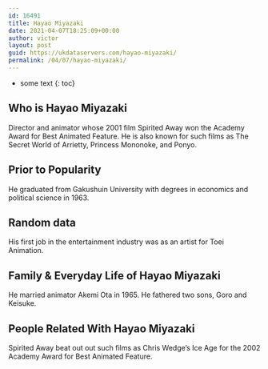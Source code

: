 ```yaml
---
id: 16491
title: Hayao Miyazaki
date: 2021-04-07T18:25:09+00:00
author: victor
layout: post
guid: https://ukdataservers.com/hayao-miyazaki/
permalink: /04/07/hayao-miyazaki/
---
```


* some text
{: toc}


## Who is Hayao Miyazaki



Director and animator whose 2001 film Spirited Away won the Academy Award for Best Animated Feature. He is also known for such films as The Secret World of Arrietty, Princess Mononoke, and Ponyo.

                
                
                
## Prior to Popularity



He graduated from Gakushuin University with degrees in economics and political science in 1963.

                
                
                
## Random data



His first job in the entertainment industry was as an artist for Toei Animation.

                
                
                
## Family & Everyday Life of Hayao Miyazaki



He married animator Akemi Ota in 1965. He fathered two sons, Goro and Keisuke.

                
                
                
## People Related With Hayao Miyazaki



Spirited Away beat out out such films as Chris Wedge&#8217;s Ice Age for the 2002 Academy Award for Best Animated Feature. 

                
              
            
          
          
          